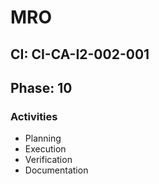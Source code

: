 # MRO

## CI: CI-CA-I2-002-001
## Phase: 10

### Activities
- Planning
- Execution
- Verification
- Documentation
